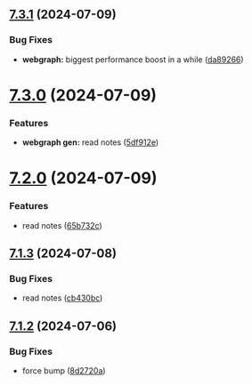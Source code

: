 ## [7.3.1](https://github.com/Torwent/SRL-T/compare/v7.3.0...v7.3.1) (2024-07-09)


### Bug Fixes

* **webgraph:** biggest performance boost in a while ([da89266](https://github.com/Torwent/SRL-T/commit/da892662db44e71b0d6a124db286d948a1a9ccd1))



# [7.3.0](https://github.com/Torwent/SRL-T/compare/v7.2.0...v7.3.0) (2024-07-09)


### Features

* **webgraph gen:** read notes ([5df912e](https://github.com/Torwent/SRL-T/commit/5df912eb8104c99c72b245b4806c78541f817887))



# [7.2.0](https://github.com/Torwent/SRL-T/compare/v7.1.3...v7.2.0) (2024-07-09)


### Features

* read notes ([65b732c](https://github.com/Torwent/SRL-T/commit/65b732c36f6095cb1c7a6a12e0e1c107014c075d))



## [7.1.3](https://github.com/Torwent/SRL-T/compare/v7.1.2...v7.1.3) (2024-07-08)


### Bug Fixes

* read notes ([cb430bc](https://github.com/Torwent/SRL-T/commit/cb430bcc1c8ae4189543a6e06c35226ad5a4c873))



## [7.1.2](https://github.com/Torwent/SRL-T/compare/v7.1.1...v7.1.2) (2024-07-06)


### Bug Fixes

* force bump ([8d2720a](https://github.com/Torwent/SRL-T/commit/8d2720a27225cd8405066b41116a4d872aab1dc0))



